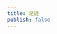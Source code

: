 ```yaml
---
title: 足迹
publish: false
---
```


<div class="map" >
    <div id="myMap" style="height:600px;"></div>
</div>
<script type="text/javascript" src="/scripts/footprint.js"></script>
